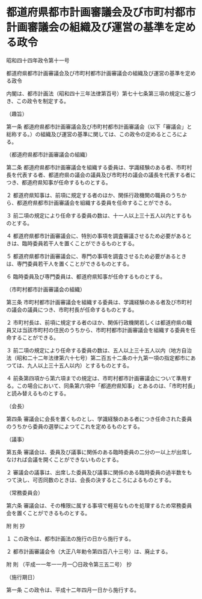 # 都道府県都市計画審議会及び市町村都市計画審議会の組織及び運営の基準を定める政令

昭和四十四年政令第十一号

都道府県都市計画審議会及び市町村都市計画審議会の組織及び運営の基準を定める政令

内閣は、都市計画法（昭和四十三年法律第百号）第七十七条第三項の規定に基づき、この政令を制定する。

（趣旨）

第一条 都道府県都市計画審議会及び市町村都市計画審議会（以下「審議会」と総称する。）の組織及び運営の基準に関しては、この政令の定めるところによる。

（都道府県都市計画審議会の組織）

第二条 都道府県都市計画審議会を組織する委員は、学識経験のある者、市町村長を代表する者、都道府県の議会の議員及び市町村の議会の議長を代表する者につき、都道府県知事が任命するものとする。

２ 都道府県知事は、前項に規定する者のほか、関係行政機関の職員のうちから、都道府県都市計画審議会を組織する委員を任命することができる。

３ 前二項の規定により任命する委員の数は、十一人以上三十五人以内とするものとする。

４ 都道府県都市計画審議会に、特別の事項を調査審議させるため必要があるときは、臨時委員若干人を置くことができるものとする。

５ 都道府県都市計画審議会に、専門の事項を調査させるため必要があるときは、専門委員若干人を置くことができるものとする。

６ 臨時委員及び専門委員は、都道府県知事が任命するものとする。

（市町村都市計画審議会の組織）

第三条 市町村都市計画審議会を組織する委員は、学識経験のある者及び市町村の議会の議員につき、市町村長が任命するものとする。

２ 市町村長は、前項に規定する者のほか、関係行政機関若しくは都道府県の職員又は当該市町村の住民のうちから、市町村都市計画審議会を組織する委員を任命することができる。

３ 前二項の規定により任命する委員の数は、五人以上三十五人以内（地方自治法（昭和二十二年法律第六十七号）第二百五十二条の十九第一項の指定都市にあつては、九人以上三十五人以内）とするものとする。

４ 前条第四項から第六項までの規定は、市町村都市計画審議会について準用する。この場合において、同条第六項中「都道府県知事」とあるのは、「市町村長」と読み替えるものとする。

（会長）

第四条 審議会に会長を置くものとし、学識経験のある者につき任命された委員のうちから委員の選挙によつてこれを定めるものとする。

（議事）

第五条 審議会は、委員及び議事に関係のある臨時委員の二分の一以上が出席しなければ会議を開くことができないものとする。

２ 審議会の議事は、出席した委員及び議事に関係のある臨時委員の過半数をもつて決し、可否同数のときは、会長の決するところによるものとする。

（常務委員会）

第六条 審議会は、その権限に属する事項で軽易なものを処理するため常務委員会を置くことができるものとする。

附 則 抄

１ この政令は、都市計画法の施行の日から施行する。

２ 都市計画審議会令（大正八年勅令第四百八十三号）は、廃止する。

附 則 （平成一一年一一月一〇日政令第三五二号） 抄

（施行期日）

第一条 この政令は、平成十二年四月一日から施行する。
